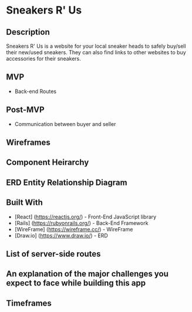 # Sneakers R' Us

## Description

Sneakers R' Us is a website for your local sneaker heads to safely buy/sell their new/used sneakers. They can also find links to other websites to buy accessories for their sneakers. 

## MVP
* Back-end Routes

## Post-MVP
* Communication between buyer and seller

## Wireframes

## Component Heirarchy

## ERD Entity Relationship Diagram

## Built With
* [React] (https://reactjs.org/) - Front-End JavaScript library
* [Rails] (https://rubyonrails.org/) - Back-End Framework
* [WireFrame] (https://wireframe.cc/) - WireFrame
* [Draw.io] (https://www.draw.io/) - ERD 

## List of server-side routes

## An explanation of the major challenges you expect to face while building this app

## Timeframes